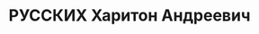 ---
title: РУССКИХ Харитон Андреевич
description: "Род. в 1888, Башкирия, Уфимский р-н, русский, обр.: незаконченное высшее,\
  \ б/п. Башгосплан, экономист-плановик \n  Арестован 08.02.1937. Обв. по ст. 58-8,\
  \ 58-11. Приговор: ВМН. Расстрелян 25.12.1937. \n  Реабилитирован 25.09.1958"
---